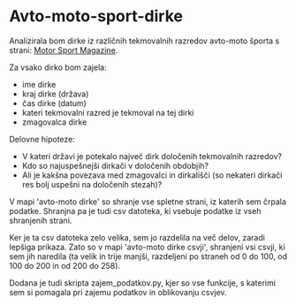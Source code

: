 # Avto-moto-sport-dirke

Analizirala bom dirke iz različnih tekmovalnih razredov avto-moto športa s strani:
[Motor Sport Magazine](https://www.motorsportmagazine.com/database/races).

Za vsako dirko bom zajela:
* ime dirke
* kraj dirke (država)
* čas dirke (datum)
* kateri tekmovalni razred je tekmoval na tej dirki
* zmagovalca dirke

Delovne hipoteze:
* V kateri državi je potekalo največ dirk določenih tekmovalnih razredov?
* Kdo so najuspešnejši dirkači v določenih obdobjih?
* Ali je kakšna povezava med zmagovalci in dirkališči (so nekateri dirkači res bolj uspešni na določenih stezah)?

V mapi 'avto-moto dirke' so shranje vse spletne strani, iz katerih sem črpala podatke. Shranjna pa je tudi csv datoteka, ki vsebuje podatke iz vseh shranjenih strani.

Ker je ta csv datoteka zelo velika, sem jo razdelila na več delov, zaradi lepšiga prikaza. Zato so v mapi 'avto-moto dirke csvji', shranjeni vsi csvji, ki sem jih naredila (ta velik in trije manjši, razdeljeni po straneh od 0 do 100, od 100 do 200 in od 200 do 258).

Dodana je tudi skripta zajem_podatkov.py, kjer so vse funkcije, s katerimi sem si pomagala pri zajemu podatkov in oblikovanju csvjev.